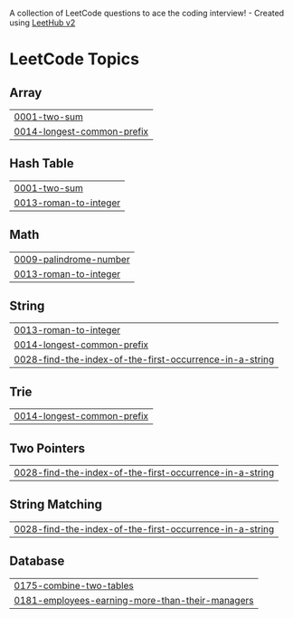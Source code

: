 A collection of LeetCode questions to ace the coding interview! - Created using [LeetHub v2](https://github.com/arunbhardwaj/LeetHub-2.0)
<!---LeetCode Topics Start-->
# LeetCode Topics
## Array
|  |
| ------- |
| [0001-two-sum](https://github.com/janhvviikumar/Pythonsolve/tree/master/0001-two-sum) |
| [0014-longest-common-prefix](https://github.com/janhvviikumar/Pythonsolve/tree/master/0014-longest-common-prefix) |
## Hash Table
|  |
| ------- |
| [0001-two-sum](https://github.com/janhvviikumar/Pythonsolve/tree/master/0001-two-sum) |
| [0013-roman-to-integer](https://github.com/janhvviikumar/Pythonsolve/tree/master/0013-roman-to-integer) |
## Math
|  |
| ------- |
| [0009-palindrome-number](https://github.com/janhvviikumar/Pythonsolve/tree/master/0009-palindrome-number) |
| [0013-roman-to-integer](https://github.com/janhvviikumar/Pythonsolve/tree/master/0013-roman-to-integer) |
## String
|  |
| ------- |
| [0013-roman-to-integer](https://github.com/janhvviikumar/Pythonsolve/tree/master/0013-roman-to-integer) |
| [0014-longest-common-prefix](https://github.com/janhvviikumar/Pythonsolve/tree/master/0014-longest-common-prefix) |
| [0028-find-the-index-of-the-first-occurrence-in-a-string](https://github.com/janhvviikumar/Pythonsolve/tree/master/0028-find-the-index-of-the-first-occurrence-in-a-string) |
## Trie
|  |
| ------- |
| [0014-longest-common-prefix](https://github.com/janhvviikumar/Pythonsolve/tree/master/0014-longest-common-prefix) |
## Two Pointers
|  |
| ------- |
| [0028-find-the-index-of-the-first-occurrence-in-a-string](https://github.com/janhvviikumar/Pythonsolve/tree/master/0028-find-the-index-of-the-first-occurrence-in-a-string) |
## String Matching
|  |
| ------- |
| [0028-find-the-index-of-the-first-occurrence-in-a-string](https://github.com/janhvviikumar/Pythonsolve/tree/master/0028-find-the-index-of-the-first-occurrence-in-a-string) |
## Database
|  |
| ------- |
| [0175-combine-two-tables](https://github.com/janhvviikumar/Pythonsolve/tree/master/0175-combine-two-tables) |
| [0181-employees-earning-more-than-their-managers](https://github.com/janhvviikumar/Pythonsolve/tree/master/0181-employees-earning-more-than-their-managers) |
<!---LeetCode Topics End-->
